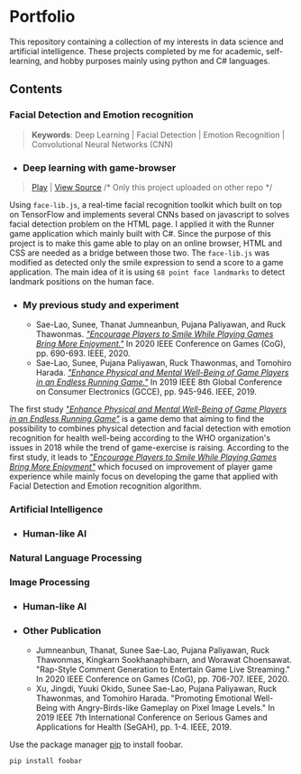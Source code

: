 # Portfolio

This repository containing a collection of my interests in data science and artificial intelligence. These projects completed by me for academic, self-learning, and hobby purposes mainly using python and C# languages.


## Contents

### Facial Detection and Emotion recognition

> **Keywords**: Deep Learning | Facial Detection | Emotion Recognition | Convolutional Neural Networks (CNN) 

* ### Deep learning with game-browser
> [Play](hhttps://testrunner493.github.io/runnerex/) | [View Source](https://github.com/testrunner493/runnerex)    /* Only this project uploaded on other repo */

Using `face-lib.js`, a real-time facial recognition toolkit which built on top on TensorFlow and implements several CNNs based on javascript to solves facial detection problem on the HTML page. I applied it with the Runner game application which mainly built with C#. Since the purpose of this project is to make this game able to play on an online browser, HTML and CSS are needed as a bridge between those two. The `face-lib.js` was modified as detected only the smile expression to send a score to a game application. The main idea of it is using `68 point face landmarks` to detect landmark positions on the human face.

* ### My previous study and experiment

   * Sae-Lao, Sunee, Thanat Jumneanbun, Pujana Paliyawan, and Ruck Thawonmas. [*"Encourage Players to Smile While Playing Games Bring More Enjoyment."*](https://ieeexplore.ieee.org/document/9231694) In 2020 IEEE Conference on Games (CoG), pp. 690-693. IEEE, 2020.
   * Sae-Lao, Sunee, Pujana Paliyawan, Ruck Thawonmas, and Tomohiro Harada. [*"Enhance Physical and Mental Well-Being of Game Players in an Endless Running Game."*](https://ieeexplore.ieee.org/document/9015570) In 2019 IEEE 8th Global Conference on Consumer Electronics (GCCE), pp. 945-946. IEEE, 2019.

The first study [*"Enhance Physical and Mental Well-Being of Game Players in an Endless Running Game"*](https://ieeexplore.ieee.org/document/9015570) is a game demo that aiming to find the possibility to combines physical detection and facial detection with emotion recognition for health well-being according to the WHO organization's issues in 2018 while the trend of game-exercise is raising. According to the first study, it leads to [*"Encourage Players to Smile While Playing Games Bring More Enjoyment"*](https://ieeexplore.ieee.org/document/9231694) which focused on improvement of player game experience while mainly focus on developing the game that applied with Facial Detection and Emotion recognition algorithm.

### Artificial Intelligence

* ### Human-like AI



### Natural Language Processing

### Image Processing

* ### Human-like AI



* ### Other Publication

   * Jumneanbun, Thanat, Sunee Sae-Lao, Pujana Paliyawan, Ruck Thawonmas, Kingkarn Sookhanaphibarn, and Worawat Choensawat. "Rap-Style Comment Generation to Entertain Game Live Streaming." In 2020 IEEE Conference on Games (CoG), pp. 706-707. IEEE, 2020.
   * Xu, Jingdi, Yuuki Okido, Sunee Sae-Lao, Pujana Paliyawan, Ruck Thawonmas, and Tomohiro Harada. "Promoting Emotional Well-Being with Angry-Birds-like Gameplay on Pixel Image Levels." In 2019 IEEE 7th International Conference on Serious Games and Applications for Health (SeGAH), pp. 1-4. IEEE, 2019.


Use the package manager [pip](https://pip.pypa.io/en/stable/) to install foobar.

```bash
pip install foobar
```
